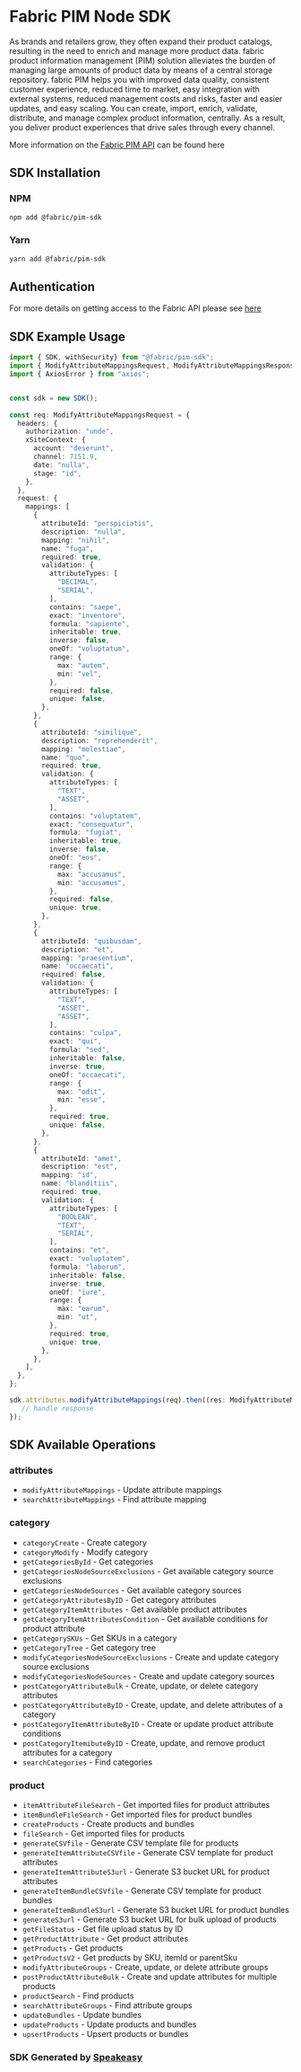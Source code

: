 # Fabric PIM Node SDK

As brands and retailers grow, they often expand their product catalogs, resulting in the need to enrich and manage more product data. fabric product information management (PIM) solution alleviates the burden of managing large amounts of product data by means of a central storage repository. fabric PIM helps you with improved data quality, consistent customer experience, reduced time to market, easy integration with external systems, reduced management costs and risks, faster and easier updates, and easy scaling. You can create, import, enrich, validate, distribute, and manage complex product information, centrally. As a result, you deliver product experiences that drive sales through every channel.

More information on the [Fabric PIM API](https://knowledgebase.fabric.inc/docs/openapi/pim/reference/) can be found here

<!-- Start SDK Installation -->
## SDK Installation

### NPM

```bash
npm add @fabric/pim-sdk
```

### Yarn

```bash
yarn add @fabric/pim-sdk
```
<!-- End SDK Installation -->

## Authentication 

For more details on getting access to the Fabric API please see [here](https://knowledgebase.fabric.inc/docs/developer-portal/xm-developer-guide/)

## SDK Example Usage
<!-- Start SDK Example Usage -->
```typescript
import { SDK, withSecurity} from "@fabric/pim-sdk";
import { ModifyAttributeMappingsRequest, ModifyAttributeMappingsResponse } from "@fabric/pim-sdk/src/sdk/models/operations";
import { AxiosError } from "axios";


const sdk = new SDK();
    
const req: ModifyAttributeMappingsRequest = {
  headers: {
    authorization: "unde",
    xSiteContext: {
      account: "deserunt",
      channel: 7151.9,
      date: "nulla",
      stage: "id",
    },
  },
  request: {
    mappings: [
      {
        attributeId: "perspiciatis",
        description: "nulla",
        mapping: "nihil",
        name: "fuga",
        required: true,
        validation: {
          attributeTypes: [
            "DECIMAL",
            "SERIAL",
          ],
          contains: "saepe",
          exact: "inventore",
          formula: "sapiente",
          inheritable: true,
          inverse: false,
          oneOf: "voluptatum",
          range: {
            max: "autem",
            min: "vel",
          },
          required: false,
          unique: false,
        },
      },
      {
        attributeId: "similique",
        description: "reprehenderit",
        mapping: "molestiae",
        name: "quo",
        required: true,
        validation: {
          attributeTypes: [
            "TEXT",
            "ASSET",
          ],
          contains: "voluptatem",
          exact: "consequatur",
          formula: "fugiat",
          inheritable: true,
          inverse: false,
          oneOf: "eos",
          range: {
            max: "accusamus",
            min: "accusamus",
          },
          required: false,
          unique: true,
        },
      },
      {
        attributeId: "quibusdam",
        description: "et",
        mapping: "praesentium",
        name: "occaecati",
        required: false,
        validation: {
          attributeTypes: [
            "TEXT",
            "ASSET",
            "ASSET",
          ],
          contains: "culpa",
          exact: "qui",
          formula: "sed",
          inheritable: false,
          inverse: true,
          oneOf: "occaecati",
          range: {
            max: "odit",
            min: "esse",
          },
          required: true,
          unique: false,
        },
      },
      {
        attributeId: "amet",
        description: "est",
        mapping: "id",
        name: "blanditiis",
        required: true,
        validation: {
          attributeTypes: [
            "BOOLEAN",
            "TEXT",
            "SERIAL",
          ],
          contains: "et",
          exact: "voluptatem",
          formula: "laborum",
          inheritable: false,
          inverse: true,
          oneOf: "iure",
          range: {
            max: "earum",
            min: "ut",
          },
          required: true,
          unique: true,
        },
      },
    ],
  },
};

sdk.attributes.modifyAttributeMappings(req).then((res: ModifyAttributeMappingsResponse | AxiosError) => {
   // handle response
});
```
<!-- End SDK Example Usage -->

<!-- Start SDK Available Operations -->
## SDK Available Operations


### attributes

* `modifyAttributeMappings` - Update attribute mappings
* `searchAttributeMappings` - Find attribute mapping

### category

* `categoryCreate` - Create category
* `categoryModify` - Modify category
* `getCategoriesById` - Get categories
* `getCategoriesNodeSourceExclusions` - Get available category source exclusions
* `getCategoriesNodeSources` - Get available category sources
* `getCategoryAttributesByID` - Get category attributes
* `getCategoryItemAttributes` - Get available product attributes
* `getCategoryItemAttributesCondition` - Get available conditions for product attribute
* `getCategorySKUs` - Get SKUs in a category
* `getCategoryTree` - Get category tree
* `modifyCategoriesNodeSourceExclusions` - Create and update category source exclusions
* `modifyCategoriesNodeSources` - Create and update category sources
* `postCategoryAttributeBulk` - Create, update, or delete category attributes
* `postCategoryAttributeByID` - Create, update, and delete attributes of a category
* `postCategoryItemAttributeByID` - Create or update product attribute conditions
* `postCategoryItemibuteByID` - Create, update, and remove product attributes for a category
* `searchCategories` - Find categories

### product

* `itemAttributeFileSearch` - Get imported files for product attributes
* `itemBundleFileSearch` - Get imported files for product bundles
* `createProducts` - Create products and bundles
* `fileSearch` - Get imported files for products
* `generateCSVfile` - Generate CSV template file for products
* `generateItemAttributeCSVfile` - Generate CSV template for product attributes
* `generateItemAttributeS3url` - Generate S3 bucket URL for product attributes
* `generateItemBundleCSVfile` - Generate CSV template for product bundles
* `generateItemBundleS3url` - Generate S3 bucket URL for product bundles
* `generateS3url` - Generate S3 bucket URL for bulk upload of products
* `getFileStatus` - Get file upload status by ID
* `getProductAttribute` - Get product attributes
* `getProducts` - Get products
* `getProductsV2` - Get products by SKU, itemId or parentSku
* `modifyAttributeGroups` - Create, update, or delete attribute groups
* `postProductAttributeBulk` - Create and update attributes for multiple products
* `productSearch` - Find products
* `searchAttributeGroups` - Find attribute groups
* `updateBundles` - Update bundles
* `updateProducts` - Update products and bundles
* `upsertProducts` - Upsert products or bundles
<!-- End SDK Available Operations -->

### SDK Generated by [Speakeasy](https://docs.speakeasyapi.dev/docs/using-speakeasy/client-sdks)
